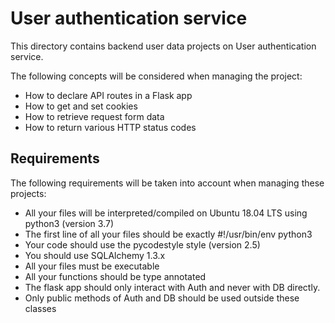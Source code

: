 # User authentication service
This directory contains backend user data projects on User authentication service.

The following concepts will be considered when managing the project:
- How to declare API routes in a Flask app
- How to get and set cookies
- How to retrieve request form data
- How to return various HTTP status codes

## Requirements
The following requirements will be taken into account when managing these projects:

- All your files will be interpreted/compiled on Ubuntu 18.04 LTS using python3 (version 3.7)
- The first line of all your files should be exactly #!/usr/bin/env python3
- Your code should use the pycodestyle style (version 2.5)
- You should use SQLAlchemy 1.3.x
- All your files must be executable
- All your functions should be type annotated
- The flask app should only interact with Auth and never with DB directly.
- Only public methods of Auth and DB should be used outside these classes
